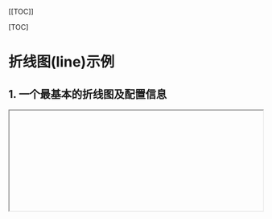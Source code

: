 [[TOC]]

[TOC]



# 折线图(line)示例

## 1. 一个最基本的折线图及配置信息

<iframe
  :src="$withBase('/echarts-example/line/001-line-smooth.html')"
  width="100%" height="200"
  frameborder="1" scrolling="No" leftmargin="0" topmargin="0"
/>

```js
import * as echarts from 'echarts';

var chartDom = document.getElementById('main');
var myChart = echarts.init(chartDom);
var option = {
  // 更多的配置：https://echarts.apache.org/zh/option.html#title
  // 整个图表的总标题
  title: {
    text: '整个图表的标题',
    textStyle: { fontSize: 30 }
  },
  // 图表跟容器间的设置，可以调节图表距离容器的位置
  grid: { left: 50, right: 20 /*调节距离容器边距的位置*/ },
  // 每条数据的名字标题设置，不写则不显示
  legend: { bottom: '0%', left: 'center' },
  // 鼠标移到每个数据上出现悬浮窗口，显示数据信息   鼠标hover
  tooltip: {
    trigger: 'axis', // axis移到X轴坐标线就显示
    backgroundColor: '#000', // 背景色
    // 显示文本样式
    textStyle: {
      color: '#fff', // 文字颜色
      fontSize: 18, // 字体大小
    },
    formatter: function(params) {
      // trigger的值是axis，那么params的值就是数组，如果是trigger的值item，那么params就是单个的
      // 想要使用 tooltip 的 formatter 中的其他数据 需要series里面的data是对象
      let html = `${params[0].name} <br/>`
      params.forEach(e => {
        html += `
              <div>
                ${e.marker} <strong>${e.seriesName}</strong> <br />
                使用个数： ${e.value} <br />
                其他：${e.data && e.data.total || 0} <br />
              </div>
            `
      });
      return html
    }
  },
  // X轴坐标信息设置
  xAxis: {
    type: 'category',
    // X轴显示的坐标信息，可以使用'\n'符号进行换行
    data: [
      '09:00\n07-06', '10:00\n07-06', '11:00\n07-06',
      '12:00\n07-06', '12:00\n07-06', '12:00\n07-06',
      '12:00\n07-06'
    ],
    axisLabel: {
      color: 'red', // 坐标颜色 #d0d7df
      // rotate: 30, // 左边旋转角度
      // 文本内容显示设置
      formatter: function (value) {
        return value + ' 个'; // 显示带上单位
      }
    },
    axisLine: { // X轴坐标线样式设置
      lineStyle: {
        color: 'blue', // 线颜色 #2f3a4a
        type: 'dashed' // dashed虚线  solid实线
      }
    }
  },
  // Y轴坐标信息设置
  yAxis: {
    type: 'value',
    // y坐标样式设置
    axisLabel: {
      color: 'red', // 坐标颜色 #d0d7df
      rotate: 30, // 左边旋转角度
      // 文本内容显示设置
      formatter: function (value) {
        return value + ' 个'; // 显示带上单位
      }
    },
    splitLine: { // y轴网格线样式设置
      lineStyle: {
        color: 'red', // 网格线颜色 #2f3a4a
        type: 'dashed' // dashed虚线  solid实线
      }
    }
  },
  // 显示的数据系列，每种数据都要标记是哪种类型，每条数据的显示设置在这里添加
  series: [
    {
      name: '数据1', // 这条数据的名字
      data: [
        {value: 680, total: 3000, itemStyle: { color: '#000'}} // itemStyle：单独设置这个点的样式颜色
        , 632, 501, 434, 500, 700, 1320
      ],
      type: 'line',
      smooth: true
    },
    {
      name: '数据2', // 这条数据的名字
      data: [300, 350, 500, 900, 1000, 1024, 1160],
      type: 'line',
      smooth: true
    },
  ]
};
option && myChart.setOption(option);
function aa() { myChart.resize();}
// 监听页面宽度变化，然图表自动调整
window.addEventListener('resize', aa);
// 删除监听事件
window.removeEventListener('resize', aa)
```

[echarts网站在线示例](https://echarts.apache.org/examples/zh/editor.html?c=line-smooth&code=PYBwLglsB2AEC8sDeAoWsD0HaBezQWJqAhboLKJgdv6BY_wBZhggDOAXFgKYDGFAhgE5i0B07Idmya9gnAOYYAXhQyhIMXlQC2AGwDEkMKqZpM2QC6mgKjlAf2qALCIKBuA0DgFoAyMvVp31ke9GCYAPMM4Dkx8wR2PgA0rrDuXgDKYACeTsiwAGYwYJEQUkzOAMwADLAAvnr5oehYsOaA-7GAndqAFmqAL6kEgH3RJIAw_4D3yoCncoDAMYBBQeaAu7GA3Z61BICy8iR64pwQACbOSLA6id6wAKw5wbDT4lTOAEx5GABUvUO1gJ3x_WMkR9jFemWA89aAhuaADqaAdsYEgLAqgOrads0tQCwcoBMxUAmEqAwB8ZoAuTz0OnETGgcwSACNgNRgMpfDkAKQhRZMZa-FgI9ycHwFEr6WCAAnzrIBvz0ADEqPIwfQBQcoAvxUADc6AGoNAHa2gHSvQDHyi1oR9AIfygHsDdA06wUYAANyYnAcwGAqkgIHmYTA23hnF87A8EFoeLKhuNjIAGoAXeMACurWQD9foBGHWhYWRQgA1lNgABXREAYTVYl86hyYdN2EAMwGAezNAE5BYTK0MA4aaAGnNAOwWgHh9bWeVKxeKoaXSlhB_WwHzqRKViOwJM_QA5GfHC-hktBUulMrAAIwADk2ZR-gGV5QDkmoB4HTC90LyU4ynY1CVzkSfpYCmgAApBJx2MpaABKFxNqk6iDiPUEQA8CoB6M3NtBagGKEwASchut7Rz06L69ACN-LUAQZqAHPML0eJ5KueEDuMod6Plwz5voAqspGAQYSlNggDPBoAgZGAP7ygAUruEqrqhAICwAQSRiDOc6cLAgC0cgQgBuioAa3IfLAgAA6ahtBKhATC0IAM4mAEbpBAzLO7AXoAn9qAIYxiH4mAsAqKoCCwAABgAJEgT7bgA2jkAC6vDQFuTD5LAAA8yKcBgAB8cniSpfBTgAokIFCrkwCCmfuB5SWAaiwAA1IgFluW5BkzBA8qmeJ_noEpIgzpwHpKvpBm0DqMDiKZkW8Kx0wcQAcrp-QGRgiWcMlLlGeRZlheFWEsmQsBpfK7CqD6emGcZmCheFbl0WQaX8WA7CwAAZANsAiL17C8GAaINbAAA-M2wDk8WteVHWFvlQUhRVhZ-U2-Q7gA3OJnBMGAPqcHA0njkUlJlDa9qSs0egeAAgkaDCuW4MQgB2PgsLOTDiGIMQhAm2A2tCBD3RK7QdFhPgADrQD4gBk3oA78qANvxgAyEYARsaY2EY3OKp4k-DkACc9BhojOQAOwALQ5AAbHiPidjkFM5FTdOM8znaduznP00zlKFizez89ANOCzzYuUxLXNC2WnYyxzctS8L0qi-Lkvc2EGnq9eAAy7DIkwqhagexaqMGZbHTM1b2g2sDqDMOQzNTMyJOJZRFX17jZBsVKAGe65yANOmgA28YAS5GAGV6XvYKmgChilU0KPQeU6kaSC5LiusCrvVjVMHuBZucdp3nbAedNd5ZawEYPj7VS0KAGR6rIwaM4mFIWE7SobEDQB2Cy3XajqZinTaqL3TDRHE_cVZb1s-Mi-fVg6jvqHsiRZOwAAs7AVbE32-PxtAUEwdtUkfJ8zIAWmEOugtBqrMgB52g67dXegXdlAAmkPD0TOgMSvWNObaU-8foVyYCDQsZQYj2hHn_bub0jYmzNh9IsJZfC23ttYVeLs3YeyOlNP2sBch9mwMHcO0dY41hTInZO8DJwkVnBnJIWcoBwFzg1JqhcKolzOnAcBVdyS13romKEzdW6v07urWgIBx5gANhPeYVIYjWkAIr-gAeCwdHA8S48-5T3zLPdBNtT7Vg0SvWMTt16bx3nvL6P0L4mPPuwY-p8b53wfjMZ-kjpQdwpA8bAEMPiAG-fQA6EotEeIAWc8PiAF-E1C1hAAN0ReQAVyoRMAN4-gBo9XCW8T4dDAAU6oATfjOKAG_bQABUp6Ayuxd6RNCxF0LDpZQP0PidmrPk7J3wfjiQJrAapbkkDgOcAzbsAdJp9RQbkMMmxQJMGUPo_usA56lnLGGHIPh8j6TKFMmZeYmBkBgoAG6dmj5KMIATocCCZgbBVTYDMsh7E2OsTsmwt5ZC3nciZsBqZvM7DcnI4k9biVAb4XRED1Z32UKqMAFBnA6iauOdWtTpT1Mae8PYLS2m_E6QJQm4zNhZHWK8gOpNPnLM2KzPYLyuydgZppEF4Q7GAonpApstAwVokheETgMKpF6A0igfI-0gA)

## 2. 折线下半部分有渐变色

效果如下图：

![](./img/002-line1.png)

代码：

```js
import * as echarts from 'echarts';

var chartDom = document.getElementById('main');
var myChart = echarts.init(chartDom);

const option = {
  grid: {
    left: 10,
    right: 10,
    top: 30,
    bottom: 30,
    containLabel: true
  },
  xAxis: {
    type: 'category',
    boundaryGap: false,
    data: ['06-16', '06-17', '06-18', '06-19', '06-20', '06-21', '06-22'],
    axisLine: { lineStyle: { color: '#999' } },
    axisTick: { show: false }
  },
  yAxis: {
    type: 'value',
    axisLine: { show: false },
    axisTick: { show: false },
    splitLine: { lineStyle: { color: '#eee' } }
  },
  // 鼠标移到每个数据上出现悬浮窗口，显示数据信息   鼠标hover
  tooltip: {
    trigger: 'axis'
  },
  series: [{
    name: '数据',
    type: 'line',
    smooth: true, // 平滑曲线
    data: [40, 80, 60, 100, 90, 110, 125],
    // 设置数据点显示圆点
    symbol: 'circle',
    symbolSize: 8,
    // 每个数据点的样式，需要设置symbol: 'circle',才会生效
    itemStyle: {
      color: '#fff',          // 数据点颜色
      borderColor: '#1890ff', // 数据点边框颜色
      borderWidth: 2          // 数据点边框宽度
    },
    // 点和点之间的连线样式
    lineStyle: {
      color: '#1890ff',       // 连线颜色
      width: 2                // 连线宽度
    },
    areaStyle: {
      // 渐变填充
      color: new echarts.graphic.LinearGradient(0, 0, 0, 1, [
        { offset: 0, color: 'rgba(24,144,255,0.5)' },
        { offset: 1, color: 'rgba(24,144,255,0)' }
      ])
    }
  }]
};
```

[在线例子效果 后期可能会失效](https://echarts.apache.org/examples/zh/editor.html?c=area-basic&code=PYBwLglsB2AEC8sDeAoWsDmAnCATAXMmurADYCmAZmIQIwAMANMejhgBY2wPMmxihCAZiYtYAI2BgBAW2Gi-AYxhgAhhGgAZVePKlCYLAFdyxAL69YADwCCViAGdCqPmACeIcoQDki1WHIMYCw3b0t0SSNoXFUQgHFVEEJKVVIHcnDYGLVCAG1vegA2AFpaQrDYApLaAHYKqtKADnqi0oBOFpKAJnpO4q7aPq6u7wBdTNV7B00NL2QyWYBldwpnWGVSYJ8AYja971gzQ4mpgBUIRQBrNYd2YAB3ZNT0w_NLNztHZzF3Tx8AN1SJjCYkmjhm0DmSFgtweTzS5GOoLOF2u81hj1gKQRSL4DhApAgYAhUIWkOWblW8w2W0q23IDIORzMb2IAHo2bBAAT5gHALQDfnoAGJUA89aAKjlAA6mgDtjQBQcoAvxUADc6AGoNAHa2gHSvQDHyoAYf8AfGaALk9JYBD-UA9gYkXl3f7kLDEATAUiQJJEVxsDAWnxghzeVnodI4chOWC5FwkaCqGRzbySkGuDxhwmQyMkBwyYBSdgGYwZWAc2CAZz1AIt2gCezQD9fmJsqo8gAWJiwRpVwpVhhVtr1njcLoAVnGYizgD7owB2_pLAJ0OusAYOoDsQONwyST6SqKCBYRQUeNeyfTxYQABec0amSzosHgBC3QDsFoB4fQ1gAB0wCBkX2J1ObT45wul4xALJGgCx5QD4roAJUzERPIMgpKlAyUG1aW8bZKEgio-BgrNB0AHIzACcgsQImCXALQAYVArAdloRomygxhM05QdAE74wAxCyQlCJDQi0AHU8DAVNYC6GDYJIiUBwowBe7UAMr0xAsLtOQHQAYlQHQBpOUAF9SD0APfjC1PMRY3IQCoWomkcLpPCCMoaD2NgOSqLY-5GOY1i2PM9AszkviBImLByFUFTvjYrNAAQ7QAN5UAaw1AFFFNTsMISF7lgchFHYWIwAcAA6bBEnYC5IpJWI4iwVRcAgchoDAAAKKtcqI2giNyaj0GhYBIPSLgq3UnwsAwcRVCyrpy0YWhy2a9s20YehIrbABKJlMj4UryvILgCvWfzKlq-rGua1r2rbTr6H6142NGXqBPMUYUDMABuIA)

<iframe
  :src="$withBase('/echarts-example/line/002-line-shadow.html')"
  width="100%" height="200"
  frameborder="1" scrolling="No" leftmargin="0" topmargin="0"
/>



## 3. 折线首尾相连跟折线部分区域有颜色

效果图片：

![](./img/002-line2.png)

代码：

```js
const dom = document.getElementById('chart');
const myChart = echarts.init(dom);

const xData = ['A','B','C','D','E','F','G','H','I','J','K','L'];
const actual  = [380,295,220,350,385,405,520,530,660,800,830,550];
const bars    = [360,380,400,430,460,480,500,510,530,600,650,680];

const n = actual.length;
const start = actual[0];
const end = actual[n-1];

const option = {
  backgroundColor: '#1c2c48',
  grid: { left: '6%', right: '6%', bottom: '14%', containLabel: true },
  tooltip: {
    trigger: 'axis',
    axisPointer: { type: 'line' },
    formatter: function (params) {
      // 🚫 过滤掉首尾直线
      const showList = params.filter(p => p.seriesName !== '首尾直线');

      // X 轴名称
      let html = `${showList[0].name} <br/>`
      showList.forEach(e => {
        // 数据颜色点 数据名字 数据值
        // html += `${e.marker} ${e.seriesName}: ${e.value} <br />`
        html += `
              <div>
                ${e.marker} <strong>${e.seriesName}</strong> <br />
                使用个数： ${e.value} <br />
                其他：${e.data && e.data.total || 0} <br />
              </div>
            `
      });
      return html
    }
  },
  xAxis: {
    type: 'category',
    data: xData,
    axisLabel: { color: '#d0d7df', rotate: 35 },
    axisLine: { lineStyle: { color: '#3f536c' } }
  },
  yAxis: {
    type: 'value',
    axisLabel: { color: '#d0d7df' },
    splitLine: { lineStyle: { color: '#2f3a4a' } }
  },
  series: [
    {
      name: '柱状图',
      type: 'bar',
      data: bars,
      barWidth: 14,
      itemStyle: { color: '#4a90e2' },
      z: 0
    },
    {
      name: '真实折线',
      type: 'line',
      data: actual,
      smooth: false,
      symbol: 'circle',
      symbolSize: 6,
      itemStyle: {
        color: '#ff8a4c',
        borderColor: '#1c2c48',
        borderWidth: 2
      },
      lineStyle: { color: '#ff8a4c', width: 2 },
      z: 3
    },
    {
      name: '首尾直线',
      type: 'line',
      data: [start, null, null, null, null, null, null, null, null, null, null, end],
      connectNulls: true,
      symbol: 'none',
      lineStyle: {
        color: 'rgba(255,255,255,0.4)',
        width: 1,
        type: 'solid'
      },
      tooltip: { show: false }, // 🚫 禁止单独 hover 时显示
      z: 2
    }
  ]
};

myChart.setOption(option);

// --- 绘制阴影区域 ---
function updatePolygon() {
  const coords = actual.map((y, i) =>
                            myChart.convertToPixel({xAxisIndex:0,yAxisIndex:0}, [xData[i], y])
                           );
  const startCoord = myChart.convertToPixel({xAxisIndex:0,yAxisIndex:0}, [xData[0], start]);
  const endCoord   = myChart.convertToPixel({xAxisIndex:0,yAxisIndex:0}, [xData[n-1], end]);
  const polygonPoints = [...coords, endCoord, startCoord];

  myChart.setOption({
    graphic: {
      type: 'polygon',
      shape: { points: polygonPoints },
      style: { fill: 'rgba(255,138,76,0.22)', stroke: 'none' },
      z: 1
    }
  });
}

// 多次渲染需要移出监听事件，否则会报错：should not be called during main process
myChart.off('finished');
// 监听图表渲染完成事件
myChart.on('finished', updatePolygon);
// myChart.on('finished', () => {
//   updatePolygon(); // 这么写可以传参
// });
window.addEventListener('resize', () => {
  myChart.resize();
  updatePolygon();
});
```

<iframe
  :src="$withBase('/echarts-example/line/002-line3.html')"
  width="100%" height="250"
  frameborder="1" scrolling="No" leftmargin="0" topmargin="0"
/>

## 4. 多个折线首尾相连阴影

效果图片：

![](./img/002-line3.png)

代码：浏览器中控制台查看下面iframe源代码

在线效果：

<iframe
  :src="$withBase('/echarts-example/line/002-line4.html')"
  width="100%" height="300"
  frameborder="1" scrolling="No" leftmargin="0" topmargin="0"
/>

